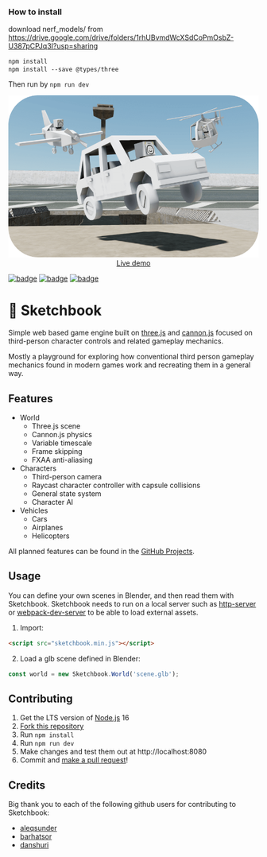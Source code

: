 ### How to install

download nerf_models/ from https://drive.google.com/drive/folders/1rhUBvmdWcXSdCoPmOsbZ-U387pCPJq3I?usp=sharing
```
npm install
npm install --save @types/three
```

Then run by `npm run dev`


<p align="center">
	<a href="https://jblaha.art/sketchbook/latest"><img src="./src/img/thumbnail.png"></a>
	<br>
	<a href="https://jblaha.art/sketchbook/latest">Live demo</a>
	<br>
</p>

[![badge](https://img.shields.io/npm/v/sketchbook?style=flat-square)](https://www.npmjs.com/package/sketchbook)
[![badge](https://img.shields.io/travis/swift502/sketchbook?style=flat-square)](https://travis-ci.org/swift502/Sketchbook)
[![badge](https://img.shields.io/discord/730763393325334628?label=discord&style=flat-square)](https://discord.gg/fGuEqCe)

# 📒 Sketchbook

Simple web based game engine built on [three.js](https://github.com/mrdoob/three.js) and [cannon.js](https://github.com/schteppe/cannon.js) focused on third-person character controls and related gameplay mechanics.

Mostly a playground for exploring how conventional third person gameplay mechanics found in modern games work and recreating them in a general way.

## Features

* World
	* Three.js scene
	* Cannon.js physics
	* Variable timescale
	* Frame skipping
	* FXAA anti-aliasing
* Characters
	* Third-person camera
	* Raycast character controller with capsule collisions
	* General state system
	* Character AI
* Vehicles
	* Cars
	* Airplanes
	* Helicopters

All planned features can be found in the [GitHub Projects](https://github.com/swift502/Sketchbook/projects).

## Usage

You can define your own scenes in Blender, and then read them with Sketchbook. Sketchbook needs to run on a local server such as [http-server](https://www.npmjs.com/package/http-server) or [webpack-dev-server](https://github.com/webpack/webpack-dev-server) to be able to load external assets.

<!-- #### Script tag -->

1. Import:

```html
<script src="sketchbook.min.js"></script>
```

2. Load a glb scene defined in Blender:

```javascript
const world = new Sketchbook.World('scene.glb');
```

<!--

#### NPM

1. Install:

```
npm i sketchbook
```

2. Import:

```javascript
import { World } from 'sketchbook';
```

3. Load a glb scene defined in Blender:

```javascript
const world = new World('scene.glb');
```

-->

## Contributing

1. Get the LTS version of [Node.js](https://nodejs.org/en/) 16
2. [Fork this repository](https://help.github.com/en/github/getting-started-with-github/fork-a-repo)
3. Run `npm install`
4. Run `npm run dev`
5. Make changes and test them out at http://localhost:8080
6. Commit and [make a pull request](https://help.github.com/en/github/collaborating-with-issues-and-pull-requests/creating-a-pull-request-from-a-fork)!

## Credits

Big thank you to each of the following github users for contributing to Sketchbook:

- [aleqsunder](https://github.com/aleqsunder)
- [barhatsor](https://github.com/barhatsor)
- [danshuri](https://github.com/danshuri)
